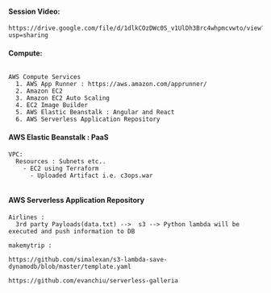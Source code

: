 #### Session Video:

```
https://drive.google.com/file/d/1dlkCOzDWc0S_v1UlDh3Brc4whpmcvwto/view?usp=sharing

```

#### Compute:

```

AWS Compute Services
  1. AWS App Runner : https://aws.amazon.com/apprunner/
  2. Amazon EC2
  3. Amazon EC2 Auto Scaling
  4. EC2 Image Builder
  5. AWS Elastic Beanstalk : Angular and React
  6. AWS Serverless Application Repository
```

#### AWS Elastic Beanstalk : PaaS 

```
VPC: 
  Resources : Subnets etc..
    - EC2 using Terraform 
      - Uploaded Artifact i.e. c3ops.war 


```

#### AWS Serverless Application Repository

```
Airlines :
  3rd party Payloads(data.txt) -->  s3 --> Python lambda will be executed and push information to DB

makemytrip : 

https://github.com/simalexan/s3-lambda-save-dynamodb/blob/master/template.yaml

https://github.com/evanchiu/serverless-galleria


```
